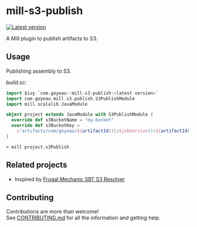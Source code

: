 # mill-s3-publish

[![Latest version](https://index.scala-lang.org/joan38/mill-s3-publish/mill-s3-publish/latest.svg?color=lightgrey)](https://index.scala-lang.org/joan38/mill-s3-publish/mill-s3-publish)

A Mill plugin to publish artifacts to S3.


## Usage

Publishing assembly to S3.

*build.sc*:
```scala
import $ivy.`com.goyeau::mill-s3-publish:<latest version>`
import com.goyeau.mill.s3.publish.S3PublishModule
import mill.scalalib.JavaModule

object project extends JavaModule with S3PublishModule {
  override def s3BucketName = "my-bucket"
  override def s3BucketKey =
    s"artifacts/com/goyeau/${artifactId()}/$jobVersion()/${artifactId()}-$jobVersion()-assembly.jar"
}
```

```shell script
> mill project.s3Publish
```


## Related projects

* Inspired by [Frugal Mechanic SBT S3 Resolver](https://github.com/frugalmechanic/fm-sbt-s3-resolver)


## Contributing

Contributions are more than welcome!  
See [CONTRIBUTING.md](CONTRIBUTING.md) for all the information and getting help.
